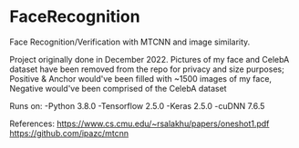 # FaceRecognition
Face Recognition/Verification with MTCNN and image similarity. 

Project originally done in December 2022.
Pictures of my face and CelebA dataset have been removed from the repo for privacy and size purposes; Positive & Anchor would've been filled with ~1500 images of my face, Negative would've
been comprised of the CelebA dataset

Runs on: 
-Python 3.8.0
-Tensorflow 2.5.0
-Keras 2.5.0
-cuDNN 7.6.5

References: 
https://www.cs.cmu.edu/~rsalakhu/papers/oneshot1.pdf
https://github.com/ipazc/mtcnn

